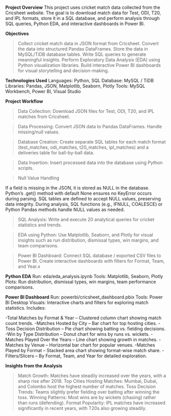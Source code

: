 **Project Overview**
This project uses cricket match data collected from the Cricsheet website.
The goal is to download match data for Test, ODI, T20, and IPL formats, store it in a SQL database, and perform analysis through SQL queries, Python EDA, and interactive dashboards in Power BI.

**Objectives**
>Collect cricket match data in JSON format from Cricsheet.
>Convert the data into structured Pandas DataFrames.
>Store the data in MySQL/TiDB database tables.
>Write SQL queries to generate meaningful insights.
>Perform Exploratory Data Analysis (EDA) using Python visualization libraries.
>Build interactive Power BI dashboards for visual storytelling and decision-making.

**Technologies Used**
Languages: Python, SQL
Database: MySQL / TiDB
Libraries: Pandas, JSON, Matplotlib, Seaborn, Plotly
Tools: MySQL Workbench, Power BI, Visual Studio

**Project Workflow**
>Data Collection:
Download JSON files for Test, ODI, T20, and IPL matches from Cricsheet.

>Data Processing:
Convert JSON data to Pandas DataFrames.
Handle missing/null values.

>Database Creation:
Create separate SQL tables for each match format (test_matches, odi_matches, t20_matches, ipl_matches) and a deliveries table for ball-by-ball data.

>Data Insertion:
Insert processed data into the database using Python scripts.

>Null Value Handling

If a field is missing in the JSON, it is stored as NULL in the database.
Python’s .get() method with default None ensures no KeyError occurs during parsing.
SQL tables are defined to accept NULL values, preserving data integrity.
During analysis, SQL functions (e.g., IFNULL, COALESCE) or Python Pandas methods handle NULL values as needed.

>SQL Analysis:
Write and execute 20 analytical queries for cricket statistics and trends.

>EDA using Python:
Use Matplotlib, Seaborn, and Plotly for visual insights such as run distribution, dismissal types, win margins, and team comparisons.

>Power BI Dashboard:
Connect SQL database / exported CSV files to Power BI.
Create interactive dashboards with filters for Format, Team, and Year.x

**Python EDA**
Run: eda/eda_analysis.ipynb
Tools: Matplotlib, Seaborn, Plotly
Plots: Run distribution, dismissal types, win margins, team performance comparisons.

**Power BI Dashboard**
Run: powerbi/cricsheet_dashboard.pbix
Tools: Power BI Desktop
Visuals: Interactive charts and filters for exploring match statistics. Includes:

-Total Matches by Format & Year – Clustered column chart showing match count trends.
-Matches Hosted by City – Bar chart for top hosting cities.
-Toss Decision Distribution – Pie chart showing batting vs. fielding decisions.
-Win by Type Distribution – Donut chart for wins by runs vs. wickets.
-Matches Played Over the Years – Line chart showing growth in matches.
-Matches by Venue – Horizontal bar chart for popular venues.
-Matches Played by Format – Stacked area chart showing format-wise match share.
-Filters/Slicers – By Format, Team, and Year for detailed exploration.

**Insights from the Analysis**
>Match Growth: Matches have steadily increased over the years, with a sharp rise after 2018.
>Top Cities Hosting Matches: Mumbai, Dubai, and Colombo host the highest number of matches.
>Toss Decision Trends: Teams slightly prefer fielding over batting after winning the toss.
>Winning Patterns: Most wins are by wickets (chasing) rather than runs (defending).
>Format Popularity: IPL matches have increased significantly in recent years, with T20s also growing steadily.
